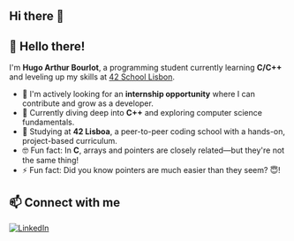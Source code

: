 ## Hi there 👋

<!--
**hbourlot/hbourlot** is a ✨ _special_ ✨ repository because its `README.md` (this file) appears on your GitHub profile.

Here are some ideas to get you started:

- 🔭 I’m currently working on ...
- 🌱 I’m currently learning ...
- 👯 I’m looking to collaborate on ...
- 🤔 I’m looking for help with ...
- 💬 Ask me about ...
- 📫 How to reach me: ...
- 😄 Pronouns: ...
- ⚡ Fun fact: ...
-->

## 👋 Hello there!

I'm **Hugo Arthur Bourlot**, a programming student currently learning **C/C++** and leveling up my skills at [42 School Lisbon](https://42lisboa.com/).

- 🎯 I'm actively looking for an **internship opportunity** where I can contribute and grow as a developer.
- 🌱 Currently diving deep into **C++** and exploring computer science fundamentals.
- 🏫 Studying at **42 Lisboa**, a peer-to-peer coding school with a hands-on, project-based curriculum.
- 🤓 Fun fact: In **C**, arrays and pointers are closely related—but they're not the same thing!
- ⚡ Fun fact: Did you know pointers are much easier than they seem? 😇!


## 📫 Connect with me

[![LinkedIn](https://img.shields.io/badge/-LinkedIn-blue?style=for-the-badge&logo=linkedin&logoColor=white)](https://www.linkedin.com/in/hbourlot)